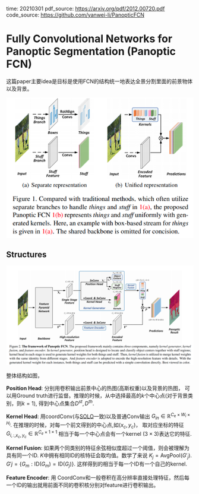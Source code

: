 time: 20210301
pdf_source: https://arxiv.org/pdf/2012.00720.pdf
code_source: https://github.com/yanwei-li/PanopticFCN

# Fully Convolutional Networks for Panoptic Segmentation (Panoptic FCN)

这篇paper主要idea是目标是使用FCN的结构统一地表达全景分割里面的前景物体以及背景。

![image](res/fcnpanoptic_compare.png)

## Structures

![image](res/fcnpanoptic_arch.png)

整体结构如图，

**Position Head**: 分别用卷积输出前景中心的热图(高斯权重)以及背景的热图， 可以用Ground truth进行监督。推理的时候，从中选择最高的$k$个中心点(对于背景类别，则$k=1$), 得到中心点集合$D^{st}, D^{th}$. 

**Kernel Head**: 用coordConv(与[SOLO](SOLO.md)一致)以及普通Conv输出 $G_{in}\in\mathbb{R}^{C_{\mathrm{e}} \times W_{i} \times H_{i}}$. 在推理的时候，对每一个前文得到的中心点,如$(x_c, y_c)$， 取对应坐标的特征 $G_{i,:,x_c, y_c} \in \mathbb{R}^{C_e \times 1 \times 1}$ 相当于每一个中心点会有一个kernel ($3\times 3$)表达它的特征.

**Kernel Fusion**: 如果两个同类别的特征余弦相似度超过一个阈值，则会被理解为具有同一个ID. $K$中拥有相同ID的核特征会取均值。数学了来说 $K_j = \text{AvgPool}(G'_{j})$. $G'j = \{G_m : \text{ID}(G_m) = \text{ID}(G_j) \}$. 这样得到的相当于每一个ID有一个自己的kernel.

**Feature Encoder**: 用 CoordConv和一般卷积在高分辨率直接处理特征，然后每一个ID的输出就用前面不同的卷积核分别对feature进行卷积输出。